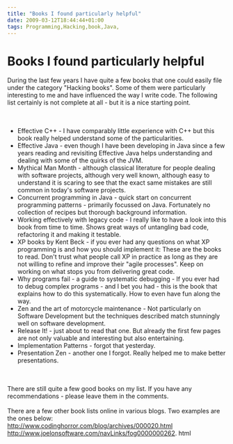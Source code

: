 ```yaml
---
title: "Books I found particularly helpful"
date: 2009-03-12T18:44:44+01:00
tags: Programming,Hacking,book,Java,
---
```


# Books I found particularly helpful


During the last few years I have quite a few books that one could easily file under the category "Hacking books". Some 
of them were particularly interesting to me and have influenced the way I write code. The following list certainly is 
not complete at all - but it is a nice starting point.<br><br><ul><br>  <li> Effective C++ - I have comparably little 
experience with C++ but this book really helped understand some of the particularities.<br>  <li> Effective Java - even 
though I have been developing in Java since a few years reading and revisiting Effective Java helps understanding and 
dealing with some of the quirks of the JVM.<br>  <li> Mythical Man Month - although classical literature for people 
dealing with software projects, although very well known, although easy to understand it is scaring to see that the 
exact same mistakes are still common in today's software projects.<br>  <li> Concurrent programming in Java - quick 
start on concurrent programming patterns - primarily focussed on Java. Fortunately no collection of recipes but 
thorough background information.<br>  <li> Working effectively with legacy code - I really like to have a look into 
this book from time to time. Shows great ways of untangling bad code, refactoring it and making it testable.<br>  <li> 
XP books by Kent Beck - if you ever had any questions on what XP programming is and how you should implement it: These 
are the books to read. Don't trust what people call XP in practice as long as they are not willing to refine and 
improve their "agile processes". Keep on working on what stops you from delivering great code.<br>  <li> Why programs 
fail - a guide to systematic debugging - If you ever had to debug complex programs - and I bet you had - this is the 
book that explains how to do this systematically. How to even have fun along the way.<br>  <li> Zen and the art of 
motorcycle maintenance - Not particularly on Software Development but the techniques described match stunningly well on 
software development.<br>  <li> Release It! - just about to read that one. But already the first few pages are not only 
valuable and interesting but also entertaining.<br>  <li> Implementation Patterns - forgot that yesterday.<br>  <li> 
Presentation Zen - another one I forgot. Really helped me to make better presentations.<br></ul><br><br>There are still 
quite a few good books on my list. If you have any recommendations - please leave them in the comments.<br><br>There 
are a few other book lists online in various blogs. Two examples are the ones 
below:<br>http://www.codinghorror.com/blog/archives/000020.html<br>http://www.joelonsoftware.com/navLinks/fog0000000262.
html
